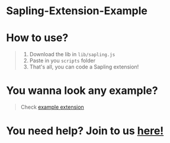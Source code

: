 # Sapling-Extension-Example

# How to use?
> 1. Download the lib in `lib/sapling.js`
> 2. Paste in you `scripts` folder
> 3. That's all, you can code a Sapling extension!

# You wanna look any example?
> Check [example extension](/example/)

# You need help? Join to us [here!](https://discord.gg/96Uyt3KWT5)
